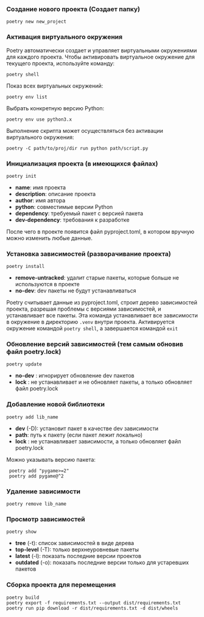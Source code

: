 ### **Создание нового проекта (Создает папку)**
```
poetry new new_project
```
### **Активация виртуального окружения**
Poetry автоматически создает и управляет виртуальными окружениями для каждого проекта. Чтобы активировать виртуальное окружение для текущего проекта, используйте команду:
```
poetry shell
```
Показ всех виртуальных окружений:
```
poetry env list
```
Выбрать конкретную версию Python:
```
poetry env use python3.x
```
Выполнение скрипта может осуществляться без активации виртуального окружения:
```
poetry -C path/to/proj/dir run python path/script.py
```
### **Инициализация проекта (в имеющихся файлах)**
```
poetry init
```
- **name**: имя проекта
- **description**: описание проекта
- **author**: имя автора
- **python**: совместимые версии Python
- **dependency**: требуемый пакет с версией пакета
- **dev-dependency**: требования к разработке

После чего в проекте появится файл pyproject.toml, в котором вручную можно изменить любые данные.
### **Установка зависимостей (разворачивание проекта)**
```
poetry install
```
- **remove-untracked**: удалит старые пакеты, которые больше не используются в проекте
- **no-dev**: dev пакеты не будут устанавливаться

Poetry считывает данные из pyproject.toml, строит дерево зависимостей проекта, разрешая проблемы с версиями зависимостей, и устанавливает все пакеты.
Эта команда устанавливает все зависимости в окружение в директорию `.venv` внутри проекта. Активируется окружение командой `poetry shell`, а завершается командой `exit`
### **Обновление версий зависимостей (тем самым обновив файл poetry.lock)** 
```
poetry update
```
- **no-dev** : игнорирует обновление dev пакетов
- **lock** : не устанавливает и не обновляет пакеты, а только обновляет файл poetry.lock
### **Добавление новой библиотеки**
```
poetry add lib_name
```
- **dev** (-D): установит пакет в качестве dev зависимости
- **path**: путь к пакету (если пакет лежит локально)
- **lock** : не устанавливает зависимости, а только обновляет файл poetry.lock

Можно указывать версию пакета:
```
 poetry add "pygame>=2" 
 poetry add pygame@^2
```
### Удаление зависимости
```
poetry remove lib_name
```
### Просмотр зависимостей
```
poetry show
```
- **tree** (-t): список зависимостей в виде дерева
- **top-level** (-T): только верхнеуровневые пакеты
- **latest** (-l): показать последние версии проектов
- **outdated** (-o): показать последние версии только для устаревших пакетов
### Сборка проекта для перемещения
```
poetry build
poetry export -f requirements.txt --output dist/requirements.txt
poetry run pip download -r dist/requirements.txt -d dist/wheels
```

